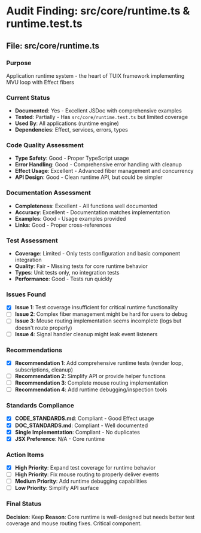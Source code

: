 # Audit Finding: src/core/runtime.ts & runtime.test.ts

## File: src/core/runtime.ts

### Purpose
Application runtime system - the heart of TUIX framework implementing MVU loop with Effect fibers

### Current Status
- **Documented**: Yes - Excellent JSDoc with comprehensive examples
- **Tested**: Partially - Has `src/core/runtime.test.ts` but limited coverage
- **Used By**: All applications (runtime engine)
- **Dependencies**: Effect, services, errors, types

### Code Quality Assessment
- **Type Safety**: Good - Proper TypeScript usage
- **Error Handling**: Good - Comprehensive error handling with cleanup
- **Effect Usage**: Excellent - Advanced fiber management and concurrency
- **API Design**: Good - Clean runtime API, but could be simpler

### Documentation Assessment
- **Completeness**: Excellent - All functions well documented
- **Accuracy**: Excellent - Documentation matches implementation
- **Examples**: Good - Usage examples provided
- **Links**: Good - Proper cross-references

### Test Assessment
- **Coverage**: Limited - Only tests configuration and basic component integration
- **Quality**: Fair - Missing tests for core runtime behavior
- **Types**: Unit tests only, no integration tests
- **Performance**: Good - Tests run quickly

### Issues Found
- [x] **Issue 1**: Test coverage insufficient for critical runtime functionality
- [ ] **Issue 2**: Complex fiber management might be hard for users to debug
- [ ] **Issue 3**: Mouse routing implementation seems incomplete (logs but doesn't route properly)
- [ ] **Issue 4**: Signal handler cleanup might leak event listeners

### Recommendations
- [x] **Recommendation 1**: Add comprehensive runtime tests (render loop, subscriptions, cleanup)
- [ ] **Recommendation 2**: Simplify API or provide helper functions
- [ ] **Recommendation 3**: Complete mouse routing implementation
- [ ] **Recommendation 4**: Add runtime debugging/inspection tools

### Standards Compliance
- [x] **CODE_STANDARDS.md**: Compliant - Good Effect usage
- [x] **DOC_STANDARDS.md**: Compliant - Well documented
- [x] **Single Implementation**: Compliant - No duplicates
- [x] **JSX Preference**: N/A - Core runtime

### Action Items
- [x] **High Priority**: Expand test coverage for runtime behavior
- [ ] **High Priority**: Fix mouse routing to properly deliver events
- [ ] **Medium Priority**: Add runtime debugging capabilities
- [ ] **Low Priority**: Simplify API surface

### Final Status
**Decision**: Keep
**Reason**: Core runtime is well-designed but needs better test coverage and mouse routing fixes. Critical component.